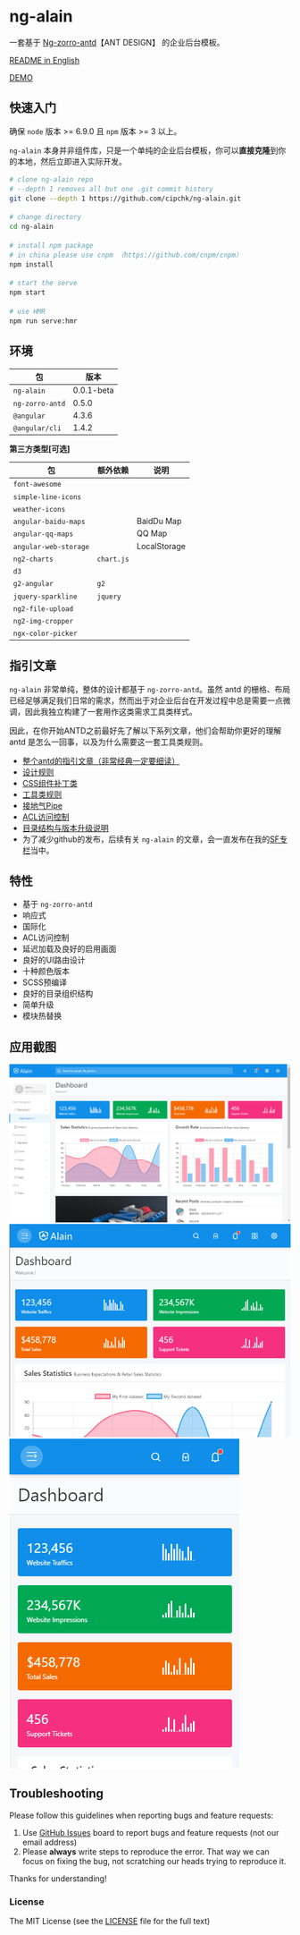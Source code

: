 # ng-alain

一套基于 [Ng-zorro-antd](https://github.com/NG-ZORRO/ng-zorro-antd)【ANT DESIGN】 的企业后台模板。

[README in English](README.md)

[DEMO](https://cipchk.github.io/ng-alain/)

## 快速入门

确保 `node` 版本 >= 6.9.0 且 `npm` 版本 >= 3 以上。

`ng-alain` 本身并非组件库，只是一个单纯的企业后台模板，你可以**直接克隆**到你的本地，然后立即进入实际开发。

```bash
# clone ng-alain repo
# --depth 1 removes all but one .git commit history
git clone --depth 1 https://github.com/cipchk/ng-alain.git

# change directory
cd ng-alain

# install npm package
# in china please use cnpm （https://github.com/cnpm/cnpm）
npm install

# start the serve
npm start

# use HMR
npm run serve:hmr
```

## 环境

| 包 | 版本 |
| ------- | ------- |
| `ng-alain` | 0.0.1-beta | 
| `ng-zorro-antd` | 0.5.0 |
| `@angular` | 4.3.6 |
| `@angular/cli` | 1.4.2 |

**第三方类型[可选]**

| 包 | 额外依赖 | 说明 |
| ------- | ------- | ------- |
| `font-awesome` |  |  |
| `simple-line-icons` |  |  |
| `weather-icons` |  |  |
| `angular-baidu-maps` |  | BaidDu Map |
| `angular-qq-maps` |  | QQ Map |
| `angular-web-storage` |  | LocalStorage |
| `ng2-charts` | `chart.js` |  |
| `d3` |  |  |
| `g2-angular` | `g2` |  |
| `jquery-sparkline` | `jquery` |  |
| `ng2-file-upload` |  |  |
| `ng2-img-cropper` |  |  |
| `ngx-color-picker` |  |  |


## 指引文章

`ng-alain` 非常单纯，整体的设计都基于 `ng-zorro-antd`。虽然 antd 的栅格、布局已经足够满足我们日常的需求，然而出于对企业后台在开发过程中总是需要一点微调，因此我独立构建了一套用作这类需求工具类样式。

因此，在你开始ANTD之前最好先了解以下系列文章，他们会帮助你更好的理解 antd 是怎么一回事，以及为什么需要这一套工具类规则。

+ [整个antd的指引文章（非常经典一定要细读）](https://ant.design/docs/spec/introduce-cn)
+ [设计规则](_documents/layout.md)
+ [CSS组件补丁类](_documents/component-patch.md)
+ [工具类规则](_documents/utils.md)
+ [接地气Pipe](_documents/pipe.md)
+ [ACL访问控制](_documents/acl.md)
+ [目录结构与版本升级说明](_documents/upgrade.md)
+ 为了减少github的发布，后续有关 `ng-alain` 的文章，会一直发布在我的[SF专栏](https://segmentfault.com/blog/cipchk)当中。

## 特性

+ 基于 `ng-zorro-antd`
+ 响应式
+ 国际化
+ ACL访问控制
+ 延迟加载及良好的启用画面
+ 良好的UI路由设计
+ 十种颜色版本
+ SCSS预编译
+ 良好的目录组织结构
+ 简单升级
+ 模块热替换

## 应用截图

![desktop](_screenshot/desktop.png)
![ipad](_screenshot/ipad.png)
![iphone](_screenshot/iphone.png)

## Troubleshooting

Please follow this guidelines when reporting bugs and feature requests:

1. Use [GitHub Issues](https://github.com/cipchk/ng-alain/issues) board to report bugs and feature requests (not our email address)
2. Please **always** write steps to reproduce the error. That way we can focus on fixing the bug, not scratching our heads trying to reproduce it.

Thanks for understanding!

### License

The MIT License (see the [LICENSE](https://github.com/cipchk/ng-alain/blob/master/LICENSE) file for the full text)
